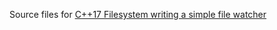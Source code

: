 Source files for [C++17 Filesystem writing a simple file watcher](https://solarianprogrammer.com/2019/01/13/cpp-17-filesystem-write-file-watcher-monitor/)
